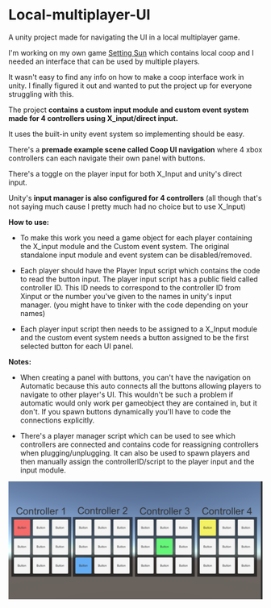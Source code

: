 # Local-multiplayer-UI
A unity project made for navigating the UI in a local multiplayer game. 

I'm working on my own game [Setting Sun](https://www.indiedb.com/games/setting-sun) which contains local coop and I needed an interface that can be used by multiple players.

It wasn't easy to find any info on how to make a coop interface work in unity.
I finally figured it out and wanted to put the project up for everyone struggling with this.

The project **contains a custom input module and custom event system made for 4 controllers using X_input/direct input.**

It uses the built-in unity event system so implementing should be easy.

There's a **premade example scene called Coop UI navigation** where 4 xbox controllers can each navigate their own panel with buttons.

There's a toggle on the player input for both X_Input and unity's direct input.

Unity's **input manager is also configured for 4 controllers** (all though that's not saying much cause I pretty much had no choice but to use X_Input)

**How to use:**
- To make this work you need a game object for each player containing the X_input module and the Custom event system.
The original standalone input module and event system can be disabled/removed.

- Each player should have the Player Input script which contains the code to read the button input.
The player input script has a public field called controller ID. This ID needs to correspond to the controller ID from Xinput or the number you've given to the names in unity's input manager. (you might have to tinker with the code depending on your names)

- Each player input script then needs to be assigned to a X_Input module and the custom event system needs a button assigned to be the first selected button for each UI panel.

**Notes:**
- When creating a panel with buttons, you can't have the navigation on Automatic because this auto connects all the buttons allowing players to navigate to other player's UI.
This wouldn't be such a problem if automatic would only work per gameobject they are contained in, but it don't.
If you spawn buttons dynamically you'll have to code the connections explicitly.

- There's a player manager script which can be used to see which controllers are connected and contains code for reassigning controllers when plugging/unplugging.
It can also be used to spawn players and then manually assign the controllerID/script to the player input and the input module.

![alt text](https://raw.githubusercontent.com/lejean/Local-multiplayer-UI/master/multiplayer%20input.png?token=AA3JP7GLLVEJU2EAAYZD5J24ZXNIK "Screenshot")
